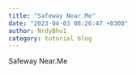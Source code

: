 ```yaml
---
title: "Safeway Near.Me"
date: "2023-04-03 08:26:47 +0300"
author: NrdyBhu1
category: tutorial blog
---
```

Safeway Near.Me

